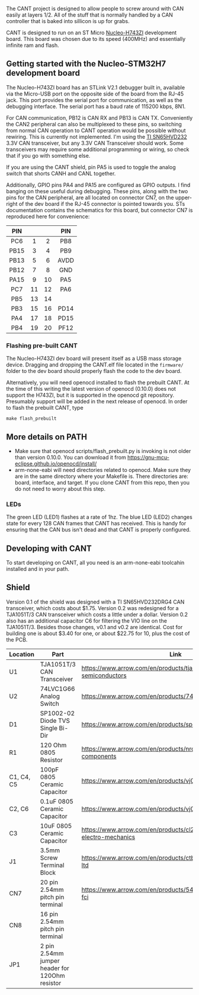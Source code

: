 The CANT project is designed to allow people to screw around with CAN easily at layers 1/2.
All of the stuff that is normally handled by a CAN controller that is baked into sillicon is up for grabs.

CANT is designed to run on an ST Micro [Nucleo-H743ZI](http://www.st.com/en/evaluation-tools/nucleo-h743zi.html)
development board. This board was chosen due to its speed (400MHz) and essentially infinite ram and flash.

## Getting started with the Nucleo-STM32H7 development board

The Nucleo-H743ZI board has an STLink V2.1 debugger built in, available via the Micro-USB port on the
opposite side of the board from the RJ-45 jack. This port provides the serial port for communication,
as well as the debugging interface. The serial port has a baud rate of 115200 kbps, 8N1.

For CAN communication, PB12 is CAN RX and PB13 is CAN TX. Conveniently the CAN2 peripheral can also be
multiplexed to these pins, so switching from normal CAN operation to CANT operation would be
possible without rewiring. This is currently not implemented. I'm using the
[TI SN65HVD232](http://www.ti.com/product/sn65hvd232?qgpn=sn65hvd232) 3.3V CAN transceiver,
but any 3.3V CAN Transceiver should work. Some transceivers may require some additional
programming or wiring, so check that if you go with something else.

If you are using the CANT shield, pin PA5 is used to toggle the analog switch that shorts CANH and CANL
together.

Additionally, GPIO pins PA4 and PA15 are configured as GPIO outputs. I find banging on these
useful during debugging. These pins, along with the two pins for the CAN peripheral, are all located
on connector CN7, on the upper-right of the dev board if the RJ-45 connector is pointed towards you.
STs documentation contains the schematics for this board, but connector CN7 is reproduced here for
convenience:

| PIN |     |     | PIN |
|:---:|:---:|:---:|:---:|
| PC6 | 1   | 2   | PB8 |
| PB15| 3   | 4   | PB9 |
| PB13| 5   | 6   | AVDD|
| PB12| 7   | 8   | GND |
| PA15| 9   | 10  | PA5 |
| PC7 | 11  | 12  | PA6 |
| PB5 | 13  | 14  |     |
| PB3 | 15  | 16  | PD14|
| PA4 | 17  | 18  | PD15|
| PB4 | 19  | 20  | PF12|

### Flashing pre-built CANT
The Nucleo-H743ZI dev board will present itself as a USB mass storage device. Dragging and dropping the CANT.elf file
located in the `firmware/` folder to the dev board should properly flash the code to the dev board.

Alternatively, you will need openocd installed to flash the prebuilt CANT. At the time of this writing the latest version
of openocd (0.10.0) does not support the H743ZI, but it is supported in the openocd git repository.
Presumably support will be added in the next release of openocd. In order to flash the prebuilt CANT, type

```
make flash_prebuilt
```
## More details on PATH
- Make sure that openocd scripts/flash_prebuilt.py is invoking is not older than version 0.10.0. You can download it from https://gnu-mcu-eclipse.github.io/openocd/install/
- arm-none-eabi will need directories related to openocd. Make sure they are in the same directory where your Makefile is. There directories are: board, interface, and target. If you clone CANT from this repo, then you do not need to worry about this step.


### LEDs
The green LED (LED1) flashes at a rate of 1hz. The blue LED (LED2) changes state for every 128 CAN frames
that CANT has received. This is handy for ensuring that the CAN bus isn't dead and that CANT is properly
configured.


## Developing with CANT

To start developing on CANT, all you need is an arm-none-eabi toolcahin installed and in your path.

## Shield

Version 0.1 of the shield was designed with a TI SN65HVD232DRG4 CAN transceiver, which costs about $1.75. Version 0.2 was redesigned for a TJA1051T/3 CAN transceiver which costs a little under a dollar. Version 0.2 also has an additional capacitor C6 for filtering the VIO line on the TJA1051T/3. Besides those changes, v0.1 and v0.2 are identical. Cost for building one is about $3.40 for one, or about $22.75 for 10, plus the cost of the PCB.

| Location | Part | Link | Notes |
|----------|------|------|-------|
| U1 | TJA1051T/3 CAN Transceiver | https://www.arrow.com/en/products/tja1051t3118/nxp-semiconductors |  |
| U2 | 74LVC1G66 Analog Switch | https://www.arrow.com/en/products/74lvc1g66gw125/nexperia |  |
| D1 | SP1002-02 Diode TVS Single Bi-Dir | https://www.arrow.com/en/products/sp1002-02jtg/littelfuse |  |
| R1 | 120 Ohm 0805 Resistor | https://www.arrow.com/en/products/nrc10j121trf/nic-components |  |
| C1, C4, C5 | 100pF 0805 Ceramic Capacitor | https://www.arrow.com/en/products/vj0805y101kxacw1bc/vishay |  |
| C2, C6 | 0.1uF 0805 Ceramic Capacitor  |  https://www.arrow.com/en/products/vj0805y104jxxcw1bc/vishay|  |
| C3 | 10uF 0805 Ceramic Capacitor | https://www.arrow.com/en/products/cl21a106kpfnnnf/samsung-electro-mechanics |  |
| J1 | 3.5mm Screw Terminal Block | https://www.arrow.com/en/products/ctb30512bk/camdenboss-ltd |  |
| CN7 | 20 pin 2.54mm pitch pin terminal | https://www.arrow.com/en/products/54102-t08-00/amphenol-fci | It's not clear, but these are sold singly. Buy 19 and they will come in a strip that you can use for CN7, CN8 and JP1 |
| CN8 | 16 pin 2.54mm pitch pin terminal |  |  |
| JP1 | 2 pin 2.54mm jumper header for 120Ohm resistor |  | Don't forget a jumper https://www.arrow.com/en/products/aksctgblack/assmann-wsw-components-inc |
